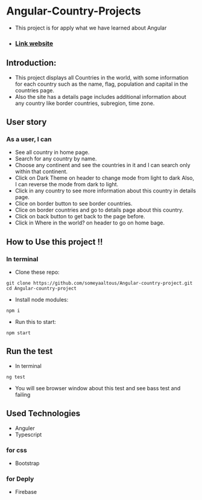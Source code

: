 # Angular-Country-Projects

- This project is for apply what we have learned about Angular

- ### [Link website](https://angular-country-app.web.app/countries)


## Introduction:
- This project displays all Countries in the world, with some information for each country such as the name, flag, population and capital in the countries page.
- Also the site has a details page includes additional information about any country like border countries, subregion, time zone.

## User story
### As a user, I can
-  See all country in home page.
-  Search for any country by name.
-  Choose any continent and see the countries in it and I can search only within that continent.
-  Click on Dark Theme on header to change mode from light to dark Also, I can reverse the mode from dark to light.
-  Click in any country to see more information about this country in details page.
-  Clice on border button to see border countries.
-  Clice on border countries and go to details page about this country.
-  Click on back button to get back to the page before.
-  Click in Where in the world? on header to go on home bage.


## How to Use this project !!
### In terminal
- Clone these repo:
```
git clone https://github.com/someyaaltous/Angular-country-project.git
cd Angular-country-project
```
- Install node modules:
```
npm i
```
- Run this to start:
```
npm start
```
## Run the test
- In terminal
```
ng test
```
- You will see browser window about this test and see bass test and failing

## Used Technologies
- Anguler
- Typescript 

### for css
- Bootstrap

### for Deply
- Firebase
